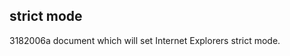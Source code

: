 <article><h2>strict mode</h2><time><span class="day">31</span><span class="month">8</span><span class="year">2006</span></time>a document which will set Internet Explorers strict mode.</article>